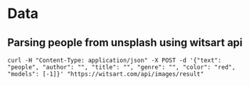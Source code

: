 # Data

## Parsing people from unsplash using witsart api

```curl -H "Content-Type: application/json" -X POST -d '{"text": "people", "author": "", "title": "", "genre": "", "color": "red", "models": [-1]}' "https://witsart.com/api/images/result"```
